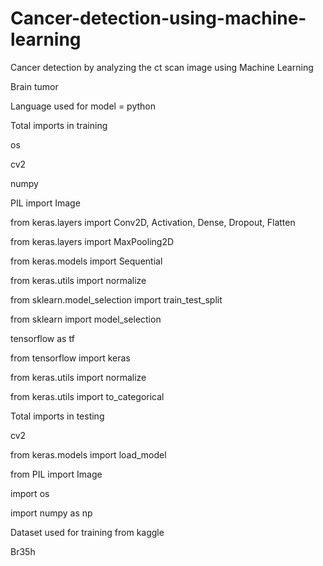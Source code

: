 # Cancer-detection-using-machine-learning
Cancer detection by analyzing the ct scan image using Machine Learning

Brain tumor 

Language used for model = python


Total imports in training

os

cv2

numpy

PIL import Image

from keras.layers import Conv2D, Activation, Dense, Dropout, Flatten

from keras.layers import MaxPooling2D

from keras.models import Sequential

from keras.utils import normalize

from sklearn.model_selection import train_test_split

from sklearn import model_selection

tensorflow as tf

from tensorflow import keras

from keras.utils import normalize

from keras.utils import to_categorical


Total imports in testing

cv2

from keras.models import load_model

from PIL import Image

import os

import numpy as np


Dataset used for training from kaggle

Br35h 
